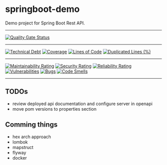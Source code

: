 # springboot-demo

Demo project for Spring Boot Rest API.

---
[![Quality Gate Status](https://sonarcloud.io/api/project_badges/measure?project=sgcharameli-github_springboot-demo&metric=alert_status)](https://sonarcloud.io/summary/new_code?id=sgcharameli-github_springboot-demo)

---
[![Technical Debt](https://sonarcloud.io/api/project_badges/measure?project=sgcharameli-github_springboot-demo&metric=sqale_index)](https://sonarcloud.io/summary/new_code?id=sgcharameli-github_springboot-demo)
[![Coverage](https://sonarcloud.io/api/project_badges/measure?project=sgcharameli-github_springboot-demo&metric=coverage)](https://sonarcloud.io/summary/new_code?id=sgcharameli-github_springboot-demo)
[![Lines of Code](https://sonarcloud.io/api/project_badges/measure?project=sgcharameli-github_springboot-demo&metric=ncloc)](https://sonarcloud.io/summary/new_code?id=sgcharameli-github_springboot-demo)
[![Duplicated Lines (%)](https://sonarcloud.io/api/project_badges/measure?project=sgcharameli-github_springboot-demo&metric=duplicated_lines_density)](https://sonarcloud.io/summary/new_code?id=sgcharameli-github_springboot-demo)

---
[![Maintainability Rating](https://sonarcloud.io/api/project_badges/measure?project=sgcharameli-github_springboot-demo&metric=sqale_rating)](https://sonarcloud.io/summary/new_code?id=sgcharameli-github_springboot-demo)
[![Security Rating](https://sonarcloud.io/api/project_badges/measure?project=sgcharameli-github_springboot-demo&metric=security_rating)](https://sonarcloud.io/summary/new_code?id=sgcharameli-github_springboot-demo)
[![Reliability Rating](https://sonarcloud.io/api/project_badges/measure?project=sgcharameli-github_springboot-demo&metric=reliability_rating)](https://sonarcloud.io/summary/new_code?id=sgcharameli-github_springboot-demo)
[![Vulnerabilities](https://sonarcloud.io/api/project_badges/measure?project=sgcharameli-github_springboot-demo&metric=vulnerabilities)](https://sonarcloud.io/summary/new_code?id=sgcharameli-github_springboot-demo)
[![Bugs](https://sonarcloud.io/api/project_badges/measure?project=sgcharameli-github_springboot-demo&metric=bugs)](https://sonarcloud.io/summary/new_code?id=sgcharameli-github_springboot-demo)
[![Code Smells](https://sonarcloud.io/api/project_badges/measure?project=sgcharameli-github_springboot-demo&metric=code_smells)](https://sonarcloud.io/summary/new_code?id=sgcharameli-github_springboot-demo)

---

## TODOs
- review deployed api documentation and configure server in openapi
- move pom versions to properties section

## Comming things
- hex arch approach
- lombok
- mapstruct
- flyway
- docker
